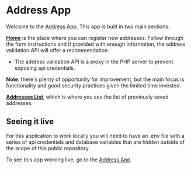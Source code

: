 # Address App

Welcome to the [Address App](http://address-app.zavareze.com.br/). This app is built in two main sections: 

**[Home](http://address-app.zavareze.com.br/)** is the place where you can register new addresses. Follow through the form instructions and if provided with enough information, the address validation API will offer a recommendation. 

- The address validation API is a proxy in the PHP server to prevent exposing api credentials. 

**Note**: there's plenty of opportunity for improvement, but the main focus is functionality and good security practices given the limited time invested.

**[Addresses List](http://address-app.zavareze.com.br/list)**, which is where you see the list of previously saved addresses.

## Seeing it live

For this application to work locally you will need to have an .env file with a series of api credentials and database variables that are hidden outside of the scope of this public repository. 

To see this app working live, go to the [Address App](http://address-app.zavareze.com.br/). 

